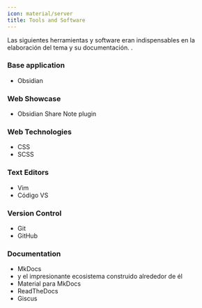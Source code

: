 ```yaml
---
icon: material/server
title: Tools and Software
---
```


Las siguientes herramientas y software eran indispensables en la elaboración del tema y su documentación.
.

### Base application
- Obsidian

### Web Showcase
- Obsidian Share Note plugin

### Web Technologies
- CSS
- SCSS

### Text Editors
- Vim
- Código VS

### Version Control
- Git
- GitHub

### Documentation
- MkDocs
- y el impresionante ecosistema construido alrededor de él
- Material para MkDocs
- ReadTheDocs
- Giscus